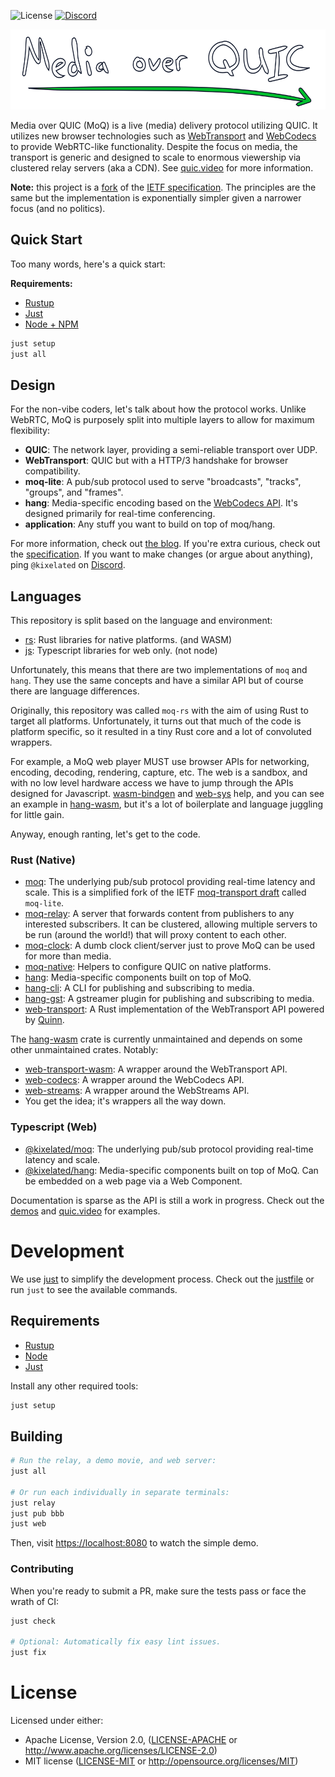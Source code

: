 ![License](https://img.shields.io/badge/license-MIT%2FApache--2.0-blue)
[![Discord](https://img.shields.io/discord/1124083992740761730)](https://discord.gg/FCYF3p99mr)

<p align="center">
	<img height="128px" src="https://github.com/kixelated/moq/blob/main/.github/logo.svg" alt="Media over QUIC">
</p>

Media over QUIC (MoQ) is a live (media) delivery protocol utilizing QUIC.
It utilizes new browser technologies such as [WebTransport](https://developer.mozilla.org/en-US/docs/Web/API/WebTransport_API) and [WebCodecs](https://developer.mozilla.org/en-US/docs/Web/API/WebCodecs_API) to provide WebRTC-like functionality.
Despite the focus on media, the transport is generic and designed to scale to enormous viewership via clustered relay servers (aka a CDN).
See [quic.video](https://quic.video) for more information.

**Note:** this project is a [fork](https://quic.video/blog/transfork) of the [IETF specification](https://datatracker.ietf.org/group/moq/documents/).
The principles are the same but the implementation is exponentially simpler given a narrower focus (and no politics).

## Quick Start
Too many words, here's a quick start:

**Requirements:**
- [Rustup](https://www.rust-lang.org/tools/install)
- [Just](https://github.com/casey/just?tab=readme-ov-file#installation)
- [Node + NPM](https://nodejs.org/)

```sh
just setup
just all
```

## Design
For the non-vibe coders, let's talk about how the protocol works.
Unlike WebRTC, MoQ is purposely split into multiple layers to allow for maximum flexibility:

- **QUIC**: The network layer, providing a semi-reliable transport over UDP.
- **WebTransport**: QUIC but with a HTTP/3 handshake for browser compatibility.
- **moq-lite**: A pub/sub protocol used to serve "broadcasts", "tracks", "groups", and "frames".
- **hang**: Media-specific encoding based on the [WebCodecs API](https://developer.mozilla.org/en-US/docs/Web/API/WebCodecs_API). It's designed primarily for real-time conferencing.
- **application**: Any stuff you want to build on top of moq/hang.

For more information, check out [the blog](https://quic.video/blog/moq-onion).
If you're extra curious, check out the [specification](https://github.com/kixelated/moq-drafts).
If you want to make changes (or argue about anything), ping `@kixelated` on [Discord](https://discord.gg/FCYF3p99mr).


## Languages
This repository is split based on the language and environment:
- [rs](rs): Rust libraries for native platforms. (and WASM)
- [js](js): Typescript libraries for web only. (not node)

Unfortunately, this means that there are two implementations of `moq` and `hang`.
They use the same concepts and have a similar API but of course there are language differences.

Originally, this repository was called `moq-rs` with the aim of using Rust to target all platforms.
Unfortunately, it turns out that much of the code is platform specific, so it resulted in a tiny Rust core and a lot of convoluted wrappers.

For example, a MoQ web player MUST use browser APIs for networking, encoding, decoding, rendering, capture, etc.
The web is a sandbox, and with no low level hardware access we have to jump through the APIs designed for Javascript.
[wasm-bindgen](https://rustwasm.github.io/wasm-bindgen/) and [web-sys](https://rustwasm.github.io/wasm-bindgen/api/web_sys/) help, and you can see an example in [hang-wasm](rs/hang-wasm), but it's a lot of boilerplate and language juggling for little gain.

Anyway, enough ranting, let's get to the code.

### Rust (Native)
- [moq](https://docs.rs/moq-lite): The underlying pub/sub protocol providing real-time latency and scale. This is a simplified fork of the IETF [moq-transport draft](https://datatracker.ietf.org/doc/draft-ietf-moq-transport/) called `moq-lite`.
- [moq-relay](rs/moq-relay): A server that forwards content from publishers to any interested subscribers. It can be clustered, allowing multiple servers to be run (around the world!) that will proxy content to each other.
- [moq-clock](rs/moq-clock): A dumb clock client/server just to prove MoQ can be used for more than media.
- [moq-native](rs/moq-native): Helpers to configure QUIC on native platforms.
- [hang](https://docs.rs/hang): Media-specific components built on top of MoQ.
- [hang-cli](rs/hang-cli): A CLI for publishing and subscribing to media.
- [hang-gst](rs/hang-gst): A gstreamer plugin for publishing and subscribing to media.
- [web-transport](https://github.com/kixelated/web-transport-rs): A Rust implementation of the WebTransport API powered by [Quinn](https://github.com/quinn-rs/quinn).

The [hang-wasm](rs/hang-wasm) crate is currently unmaintained and depends on some other unmaintained crates. Notably:
- [web-transport-wasm](https://github.com/kixelated/web-transport-rs/tree/main/web-transport-wasm): A wrapper around the WebTransport API.
- [web-codecs](https://docs.rs/web-codecs/latest/web_codecs/): A wrapper around the WebCodecs API.
- [web-streams](https://docs.rs/web-streams/latest/web_streams/): A wrapper around the WebStreams API.
- You get the idea; it's wrappers all the way down.


### Typescript (Web)
- [@kixelated/moq](https://www.npmjs.com/package/@kixelated/moq): The underlying pub/sub protocol providing real-time latency and scale.
- [@kixelated/hang](https://www.npmjs.com/package/@kixelated/hang): Media-specific components built on top of MoQ. Can be embedded on a web page via a Web Component.

Documentation is sparse as the API is still a work in progress.
Check out the [demos](js/hang-demo) and [quic.video](https://github.com/kixelated/quic.video/blob/main/src/components/watch.tsx) for examples.


# Development
We use [just](https://github.com/casey/just) to simplify the development process.
Check out the [justfile](justfile) or run `just` to see the available commands.

## Requirements
- [Rustup](https://www.rust-lang.org/tools/install)
- [Node](https://nodejs.org/)
- [Just](https://github.com/casey/just?tab=readme-ov-file#installation)

Install any other required tools:
```sh
just setup
```


## Building

```sh
# Run the relay, a demo movie, and web server:
just all

# Or run each individually in separate terminals:
just relay
just pub bbb
just web
```

Then, visit [https://localhost:8080](localhost:8080) to watch the simple demo.

### Contributing
When you're ready to submit a PR, make sure the tests pass or face the wrath of CI:
```sh
just check

# Optional: Automatically fix easy lint issues.
just fix
```


# License

Licensed under either:
-   Apache License, Version 2.0, ([LICENSE-APACHE](LICENSE-APACHE) or http://www.apache.org/licenses/LICENSE-2.0)
-   MIT license ([LICENSE-MIT](LICENSE-MIT) or http://opensource.org/licenses/MIT)
